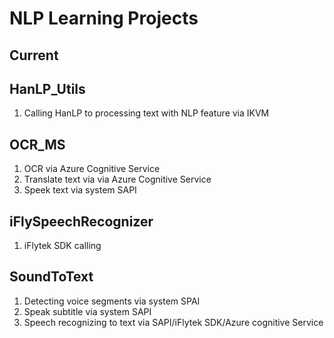 # NLP Learning Projects

## Current

## HanLP_Utils
1. Calling HanLP to processing text with NLP feature via IKVM

## OCR_MS
1. OCR via Azure Cognitive Service
2. Translate text via via Azure Cognitive Service
3. Speek text via system SAPI

## iFlySpeechRecognizer
1. iFlytek SDK calling

## SoundToText
1. Detecting voice segments via system SPAI
2. Speak subtitle via system SAPI
3. Speech recognizing to text via SAPI/iFlytek SDK/Azure cognitive Service


